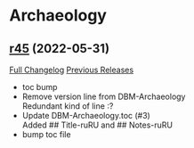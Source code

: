 # <DBM> Archaeology

## [r45](https://github.com/DeadlyBossMods/DBM-Archaeology/tree/r45) (2022-05-31)
[Full Changelog](https://github.com/DeadlyBossMods/DBM-Archaeology/compare/r44...r45) [Previous Releases](https://github.com/DeadlyBossMods/DBM-Archaeology/releases)

- toc bump  
- Remove version line from DBM-Archaeology  
    Redundant kind of line :?  
- Update DBM-Archaeology.toc (#3)  
    Added  ## Title-ruRU and ## Notes-ruRU  
- bump toc file  
